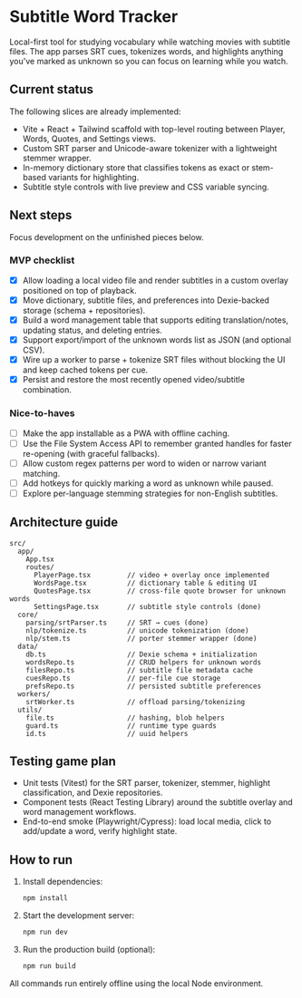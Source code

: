 # Subtitle Word Tracker

Local-first tool for studying vocabulary while watching movies with subtitle files. The app parses SRT cues, tokenizes words, and highlights anything you've marked as unknown so you can focus on learning while you watch.

## Current status

The following slices are already implemented:

- Vite + React + Tailwind scaffold with top-level routing between Player, Words, Quotes, and Settings views.
- Custom SRT parser and Unicode-aware tokenizer with a lightweight stemmer wrapper.
- In-memory dictionary store that classifies tokens as exact or stem-based variants for highlighting.
- Subtitle style controls with live preview and CSS variable syncing.

## Next steps

Focus development on the unfinished pieces below.

### MVP checklist

- [x] Allow loading a local video file and render subtitles in a custom overlay positioned on top of playback.
- [x] Move dictionary, subtitle files, and preferences into Dexie-backed storage (schema + repositories).
- [x] Build a word management table that supports editing translation/notes, updating status, and deleting entries.
- [x] Support export/import of the unknown words list as JSON (and optional CSV).
- [x] Wire up a worker to parse + tokenize SRT files without blocking the UI and keep cached tokens per cue.
- [x] Persist and restore the most recently opened video/subtitle combination.

### Nice-to-haves

- [ ] Make the app installable as a PWA with offline caching.
- [ ] Use the File System Access API to remember granted handles for faster re-opening (with graceful fallbacks).
- [ ] Allow custom regex patterns per word to widen or narrow variant matching.
- [ ] Add hotkeys for quickly marking a word as unknown while paused.
- [ ] Explore per-language stemming strategies for non-English subtitles.

## Architecture guide

```
src/
  app/
    App.tsx
    routes/
      PlayerPage.tsx         // video + overlay once implemented
      WordsPage.tsx          // dictionary table & editing UI
      QuotesPage.tsx         // cross-file quote browser for unknown words
      SettingsPage.tsx       // subtitle style controls (done)
  core/
    parsing/srtParser.ts     // SRT → cues (done)
    nlp/tokenize.ts          // unicode tokenization (done)
    nlp/stem.ts              // porter stemmer wrapper (done)
  data/
    db.ts                    // Dexie schema + initialization
    wordsRepo.ts             // CRUD helpers for unknown words
    filesRepo.ts             // subtitle file metadata cache
    cuesRepo.ts              // per-file cue storage
    prefsRepo.ts             // persisted subtitle preferences
  workers/
    srtWorker.ts             // offload parsing/tokenizing
  utils/
    file.ts                  // hashing, blob helpers
    guard.ts                 // runtime type guards
    id.ts                    // uuid helpers
```

## Testing game plan

- Unit tests (Vitest) for the SRT parser, tokenizer, stemmer, highlight classification, and Dexie repositories.
- Component tests (React Testing Library) around the subtitle overlay and word management workflows.
- End-to-end smoke (Playwright/Cypress): load local media, click to add/update a word, verify highlight state.

## How to run

1. Install dependencies:
   ```bash
   npm install
   ```
2. Start the development server:
   ```bash
   npm run dev
   ```
3. Run the production build (optional):
   ```bash
   npm run build
   ```

All commands run entirely offline using the local Node environment.
